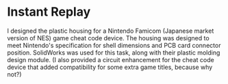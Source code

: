 # Instant Replay

I designed the plastic housing for a Nintendo Famicom (Japanese market version of NES) game cheat code device.
The housing was designed to meet Nintendo's specification for shell dimensions and PCB card connector position. SolidWorks was used for this task, along with their plastic molding design module.
(I also provided a circuit enhancement for the cheat code device that added compatibility for some extra game titles, because why not?)

[](/projects/karat/CartSecond12-noview-9.jpg)
[](/projects/karat/rocky02.jpg)
[](/projects/karat/rocky04.jpg)
[](/projects/karat/rocky10.jpg)
[](/projects/karat/rocky11.jpg)
